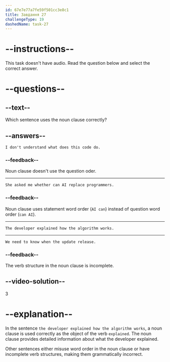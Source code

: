 ```yaml
---
id: 67e7e77a7fe59f501cc3e8c1
title: Завдання 27
challengeType: 19
dashedName: task-27
---
```


# --instructions--

This task doesn't have audio. Read the question below and select the correct answer.

# --questions--

## --text--

Which sentence uses the noun clause correctly?

## --answers--

`I don't understand what does this code do.`

### --feedback--

Noun clause doesn't use the question oder.

---

`She asked me whether can AI replace programmers.`

### --feedback--

Noun clause uses statement word order (`AI can`) instead of question word order (`can AI`).

---

`The developer explained how the algorithm works.`

---

`We need to know when the update release.`

### --feedback--

The verb structure in the noun clause is incomplete.

## --video-solution--

3

# --explanation--

In the sentence `the developer explained how the algorithm works`, a noun clause is used correctly as the object of the verb `explained`. The noun clause provides detailed information about what the developer explained.

Other sentences either misuse word order in the noun clause or have incomplete verb structures, making them grammatically incorrect.
